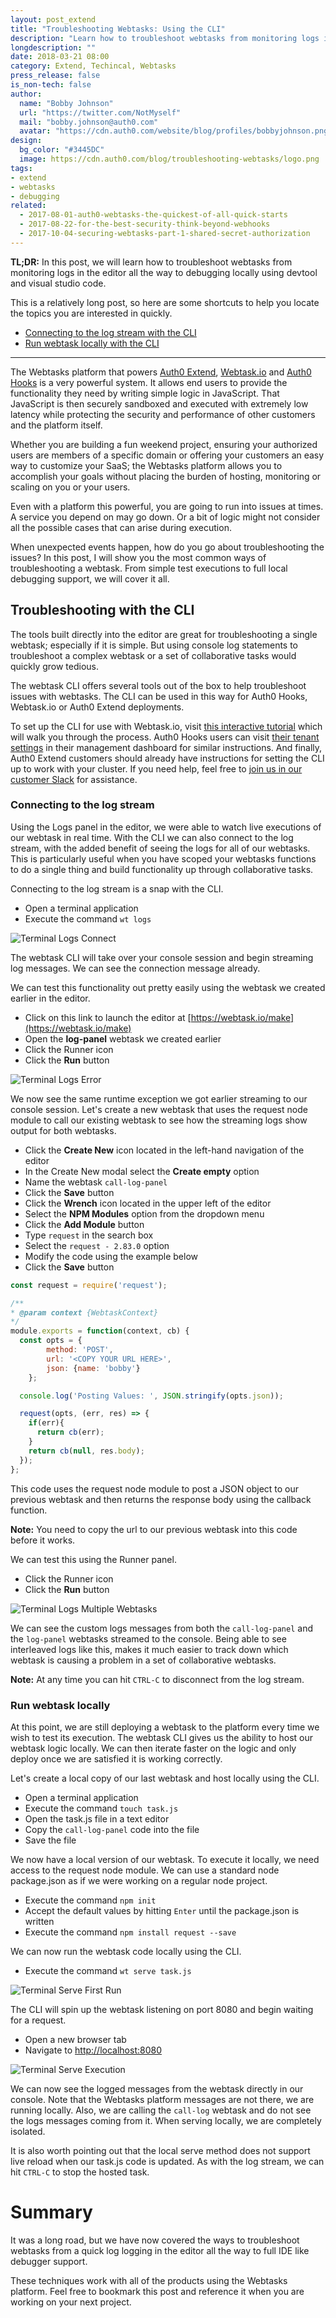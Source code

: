 ```yaml
---
layout: post_extend
title: "Troubleshooting Webtasks: Using the CLI"
description: "Learn how to troubleshoot webtasks from monitoring logs in the editor all the way to debugging locally using devtool and visual studio code."
longdescription: ""
date: 2018-03-21 08:00
category: Extend, Techincal, Webtasks
press_release: false
is_non-tech: false
author:
  name: "Bobby Johnson"
  url: "https://twitter.com/NotMyself"
  mail: "bobby.johnson@auth0.com"
  avatar: "https://cdn.auth0.com/website/blog/profiles/bobbyjohnson.png"
design:
  bg_color: "#3445DC"
  image: https://cdn.auth0.com/blog/troubleshooting-webtasks/logo.png
tags:
- extend
- webtasks
- debugging
related:
  - 2017-08-01-auth0-webtasks-the-quickest-of-all-quick-starts
  - 2017-08-22-for-the-best-security-think-beyond-webhooks
  - 2017-10-04-securing-webtasks-part-1-shared-secret-authorization
---
```


**TL;DR:** In this post, we will learn how to troubleshoot webtasks from monitoring logs in the editor all the way to debugging locally using devtool and visual studio code.

This is a relatively long post, so here are some shortcuts to help you locate the topics you are interested in quickly.

- <a href="#connecting-to-the-log-stream" target="_self">Connecting to the log stream with the CLI</a>
- <a href="#run-webtask-locally" target="_self">Run webtask locally with the CLI</a>

---


The Webtasks platform that powers [Auth0 Extend](https://auth0.com/extend/), [Webtask.io](https://webtask.io/) and [Auth0 Hooks](https://auth0.com/docs/hooks) is a very powerful system. It allows end users to provide the functionality they need by writing simple logic in JavaScript. That JavaScript is then securely sandboxed and executed with extremely low latency while protecting the security and performance of other customers and the platform itself.

Whether you are building a fun weekend project, ensuring your authorized users are members of a specific domain or offering your customers an easy way to customize your SaaS; the Webtasks platform allows you to accomplish your goals without placing the burden of hosting, monitoring or scaling on you or your users.

Even with a platform this powerful, you are going to run into issues at times. A service you depend on may go down. Or a bit of logic might not consider all the possible cases that can arise during execution.

When unexpected events happen, how do you go about troubleshooting the issues? In this post, I will show you the most common ways of troubleshooting a webtask. From simple test executions to full local debugging support, we will cover it all.

## Troubleshooting with the CLI

The tools built directly into the editor are great for troubleshooting a single webtask; especially if it is simple. But using console log statements to troubleshoot a complex webtask or a set of collaborative tasks would quickly grow tedious.

The webtask CLI offers several tools out of the box to help troubleshoot issues with webtasks. The CLI can be used in this way for Auth0 Hooks, Webtask.io or Auth0 Extend deployments.

To set up the CLI for use with Webtask.io, visit [this interactive tutorial](https://webtask.io/cli) which will walk you through the process. Auth0 Hooks users can visit [their tenant settings](https://manage.auth0.com/#/tenant/webtasks) in their management dashboard for similar instructions. And finally, Auth0 Extend customers should already have instructions for setting the CLI up to work with your cluster. If you need help, feel free to [join us in our customer Slack](https://auth0-extend.run.webtask.io/slack-signup) for assistance.


### <span id="connecting-to-the-log-stream"></span>Connecting to the log stream

Using the Logs panel in the editor, we were able to watch live executions of our webtask in real time. With the CLI we can also connect to the log stream, with the added benefit of seeing the logs for all of our webtasks. This is particularly useful when you have scoped your webtasks functions to do a single thing and build functionality up through collaborative tasks.

Connecting to the log stream is a snap with the CLI.

- Open a terminal application
- Execute the command `wt logs`

![Terminal Logs Connect](https://cdn.auth0.com/website/blog/extend/troubleshooting-webtasks/terminal-logs-connect.png)

The webtask CLI will take over your console session and begin streaming log messages. We can see the connection message already.

We can test this functionality out pretty easily using the webtask we created earlier in the editor.

- Click on this link to launch the editor at [https://webtask.io/make](https://webtask.io/make)
- Open the **log-panel** webtask we created earlier
- Click the Runner icon
- Click the **Run** button

![Terminal Logs Error](https://cdn.auth0.com/website/blog/extend/troubleshooting-webtasks/terminal-logs-error.png)

We now see the same runtime exception we got earlier streaming to our console session. Let's create a new webtask that uses the request node module to call our existing webtask to see how the streaming logs show output for both webtasks.

- Click the **Create New** icon located in the left-hand navigation of  the editor
- In the Create New modal select the **Create empty** option
- Name the webtask `call-log-panel`
- Click the **Save** button
- Click the **Wrench** icon located in the upper left of the editor
- Select the **NPM Modules** option from the dropdown menu
- Click the **Add Module** button
- Type `request` in the search box
- Select the `request - 2.83.0` option
- Modify the code using the example below
- Click the **Save** button

```javascript
const request = require('request');

/**
* @param context {WebtaskContext}
*/
module.exports = function(context, cb) {
  const opts = {
        method: 'POST',
        url: '<COPY YOUR URL HERE>',
        json: {name: 'bobby'}
    };

  console.log('Posting Values: ', JSON.stringify(opts.json));

  request(opts, (err, res) => {
    if(err){
      return cb(err);
    }
    return cb(null, res.body);
  });
};
```
This code uses the request node module to post a JSON object to our previous webtask and then returns the response body using the callback function.

**Note:** You need to copy the url to our previous webtask into this code before it works.

We can test this using the Runner panel.

- Click the Runner icon
- Click the **Run** button

![Terminal Logs Multiple Webtasks](https://cdn.auth0.com/website/blog/extend/troubleshooting-webtasks/terminal-logs-multiple-webtasks.png)

We can see the custom logs messages from both the `call-log-panel` and the `log-panel` webtasks streamed to the console. Being able to see interleaved logs like this, makes it much easier to track down which webtask is causing a problem in a set of collaborative webtasks.

**Note:** At any time you can hit `CTRL-C` to disconnect from the log stream.


### <span id="run-webtask-locally"></span>Run webtask locally

At this point, we are still deploying a webtask to the platform every time we wish to test its execution. The webtask CLI gives us the ability to host our webtask logic locally. We can then iterate faster on the logic and only deploy once we are satisfied it is working correctly.

Let's create a local copy of our last webtask and host locally using the CLI.

- Open a terminal application
- Execute the command `touch task.js`
- Open the task.js file in a text editor
- Copy the `call-log-panel` code into the file
- Save the file

We now have a local version of our webtask. To execute it locally, we need access to the request node module. We can use a standard node package.json as if we were working on a regular node project.

- Execute the command `npm init`
- Accept the default values by hitting `Enter` until the package.json is written
- Execute the command `npm install request --save`

We can now run the webtask code locally using the CLI.

- Execute the command `wt serve task.js`

![Terminal Serve First Run](https://cdn.auth0.com/website/blog/extend/troubleshooting-webtasks/terminal-serve-first-run.png)

The CLI will spin up the webtask listening on port 8080 and begin waiting for a request.

- Open a new browser tab
- Navigate to [http://localhost:8080](http://localhost:8080)

![Terminal Serve Execution](https://cdn.auth0.com/website/blog/extend/troubleshooting-webtasks/terminal-serve-first-execution.png)

We can now see the logged messages from the webtask directly in our console. Note that the Webtasks platform messages are not there, we are running locally. Also, we are calling the `call-log` webtask and do not see the logs messages coming from it. When serving locally, we are completely isolated.

It is also worth pointing out that the local serve method does not support live reload when our task.js code is updated. As with the log stream, we can hit `CTRL-C` to stop the hosted task.


# Summary

It was a long road, but we have now covered the ways to troubleshoot webtasks from a quick log logging in the editor all the way to full IDE like debugger support.

These techniques work with all of the products using the Webtasks platform. Feel free to bookmark this post and reference it when you are working on your next project.
